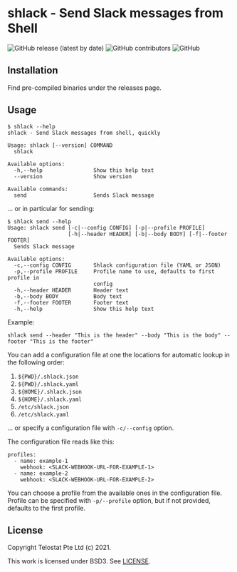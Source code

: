 # shlack - Send Slack messages from Shell

![GitHub release (latest by date)](https://img.shields.io/github/v/release/telostat/shlack)
![GitHub contributors](https://img.shields.io/github/contributors/telostat/shlack)
![GitHub](https://img.shields.io/github/license/telostat/shlack)

## Installation

Find pre-compiled binaries under the releases page.

## Usage

```
$ shlack --help
shlack - Send Slack messages from shell, quickly

Usage: shlack [--version] COMMAND
  shlack

Available options:
  -h,--help                Show this help text
  --version                Show version

Available commands:
  send                     Sends Slack message
```

... or in particular for sending:

```
$ shlack send --help
Usage: shlack send [-c|--config CONFIG] [-p|--profile PROFILE]
                   [-h|--header HEADER] [-b|--body BODY] [-f|--footer FOOTER]
  Sends Slack message

Available options:
  -c,--config CONFIG       Shlack configuration file (YAML or JSON)
  -p,--profile PROFILE     Profile name to use, defaults to first profile in
                           config
  -h,--header HEADER       Header text
  -b,--body BODY           Body text
  -f,--footer FOOTER       Footer text
  -h,--help                Show this help text
```

Example:

```
shlack send --header "This is the header" --body "This is the body" --footer "This is the footer"
```

You can add a configuration file at one the locations for automatic lookup in
the following order:

1. `${PWD}/.shlack.json`
1. `${PWD}/.shlack.yaml`
1. `${HOME}/.shlack.json`
1. `${HOME}/.shlack.yaml`
1. `/etc/shlack.json`
1. `/etc/shlack.yaml`

... or specify a configuration file with `-c/--config` option.

The configuration file reads like this:

```
profiles:
  - name: example-1
    webhook: <SLACK-WEBHOOK-URL-FOR-EXAMPLE-1>
  - name: example-2
    webhook: <SLACK-WEBHOOK-URL-FOR-EXAMPLE-2>
```

You can choose a profile from the available ones in the configuration file.
Profile can be specified with `-p/--profile` option, but if not provided,
defaults to the first profile.

## License

Copyright Telostat Pte Ltd (c) 2021.

This work is licensed under BSD3. See [LICENSE](./LICENSE).
